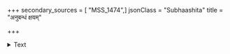 +++
secondary_sources = [ "MSS_1474",]
jsonClass = "Subhaashita"
title = "अनुबन्धं क्षयम्"

+++

<details><summary>Text</summary>

अनुबन्धं क्षयं हिंसाम् अनपेक्ष्य च पौरुषम्।  
मोहादारभ्यते कर्म यत्तत्तामसमुच्यते॥
</details>
